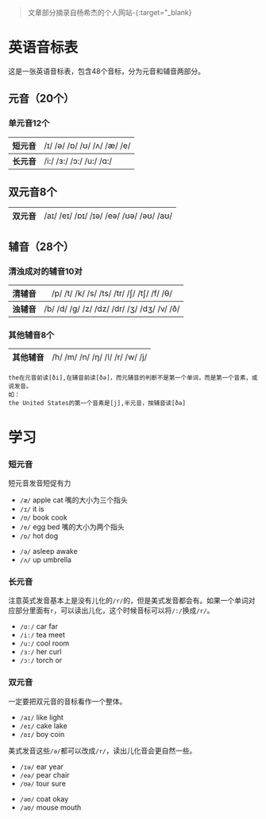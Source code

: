 > 文章部分摘录自杨希杰的个人网站-[](){:target="_blank}

# 英语音标表

这是一张英语音标表，包含48个音标，分为元音和辅音两部分。

## 元音（20个）
### 单元音12个

| 短元音   | <span style="font-weight:normal;">/ɪ/ /ə/ /ɒ/ /ʊ/ /ʌ/ /æ/ /e/</span>  |
|-----|-----|
| **长元音**  | /i:/ /ɜ:/ /ɔ:/ /u:/ /ɑ:/ |



## 双元音8个

| 双元音   | <span style="font-weight:normal;">/aɪ/ /eɪ/ /ɒɪ/ /ɪə/ /eə/ /ʊə/ /əʊ/ /aʊ/</span>  |
|-----|-----|

## 辅音（28个）
### 清浊成对的辅音10对
| 清辅音   | <span style="font-weight:normal;">/p/ /t/ /k/ /s/ /ts/ /tr/ /ʃ/ /tʃ/ /f/ /θ/</span>  |
|-----|-----|
|**浊辅音** |/b/ /d/ /g/ /z/ /dz/ /dr/ /ʒ/ /dʒ/ /v/ /ð/|


### 其他辅音8个

| 其他辅音   | <span style="font-weight:normal;">/h/ /m/ /n/ /ŋ/ /ǀ/ /r/ /w/ /j/</span>  |
|-----|-----|

```
the在元音前读[ði],在辅音前读[ðə]，而元辅音的判断不是第一个单词，而是第一个音素，或说发音。
如：
the United States的第一个音素是[j],半元音，按辅音读[ðə]
```


# 学习

### 短元音
短元音发音短促有力

* `/æ/` apple cat 嘴的大小为三个指头
* `/ɪ/` it is 
* `/ʊ/` book cook 
* `/e/` egg bed 嘴的大小为两个指头
* `/ɒ/` hot dog

- `/ə/` asleep awake
- `/ʌ/` up umbrella

### 长元音

注意英式发音基本上是没有儿化的`/r/`的，但是美式发音都会有。如果一个单词对应部分里面有`r`，可以读出儿化，这个时候音标可以将`/:/`换成`/r/`。

* `/ɑ:/` car far
* `/i:/` tea meet
* `/u:/` cool room
* `/ɜ:/` her curl
* `/ɔ:/` torch or

### 双元音

一定要把双元音的音标看作一个整体。

* `/aɪ/` like light
* `/eɪ/` cake lake
* `/ɒɪ/` boy coin

美式发音这些`/ə/`都可以改成`/r/`，读出儿化音会更自然一些。

* `/ɪə/` ear year
* `/eə/` pear chair
* `/ʊə/` tour sure

- `/əʊ/` coat okay 
- `/aʊ/` mouse mouth 